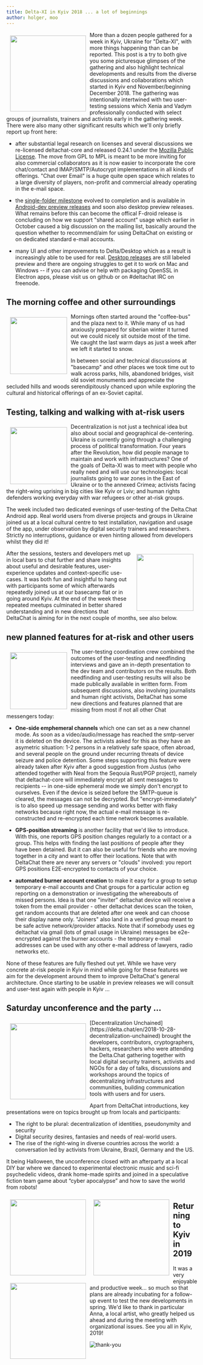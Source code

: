 ```yaml
---
title: Delta-XI in Kyiv 2018 ... a lot of beginnings 
author: holger, moo
---
```


<img src="../assets/blog/xi-graffity.jpg" width="200" style="float: left; margin: 10px" /> 
More than a dozen people gathered for a week in Kyiv, Ukraine 
for "Delta-XI", with more things happening than can be reported. 
This post is a try to both give you some picturesque glimpses of the
gathering and also highlight technical developments and results from the
diverse discussions and collaborations which started in Kyiv end
November/beginning December 2018.  The gathering was intentionally
intertwined with two user-testing sessions which Xenia and
Vadym professionally conducted with select groups of journalists,
trainers and activists early in the gathering week.  There were
also many other significant results which we'll only briefly
report up front here: 

- after substantial legal research on licenses and several discussions
  we re-licensed deltachat-core and released 0.24.1 under the 
  [Mozilla Public License](https://github.com/deltachat/deltachat-core/blob/master/LICENSE). 
  The move from GPL to MPL is meant to be more inviting for also commercial
  collaborators as it is now easier to incorporate the core chat/contact and 
  IMAP/SMTP/Autocrypt implementations in all kinds of offerings. 
  "Chat over Email" is a huge quite open space which relates to
  a large diversity of players, non-profit and commercial already
  operating in the e-mail space. 

- the [single-folder
  milestone](https://github.com/deltachat/deltachat-core/milestone/2?closed=1)
  evolved to completion and is available in
  [Android-dev preview releases](https://github.com/deltachat/deltachat-android-ii/releases)
  and soon also desktop preview releases.  What remains before this can become
  the offical F-droid release is concluding on how we support "shared account" 
  usage which earlier in October caused a big discussion on the mailing list,
  basically around the question whether to recommend/aim for using DeltaChat
  on existing or on dedicated standard e-mail accounts.

- many UI and other improvements to Delta/Desktop which as a result
  is increasingly able to be used for real.  [Desktop releases](https://github.com/deltachat/deltachat-desktop/releases) are still labeled preview and there are ongoing struggles to get
  it to work on Mac and Windows -- if you can advise or help 
  with packaging OpenSSL in Electron apps, please visit us on github
  or on #deltachat IRC on freenode.


The morning coffee and other surroundings
-----------------------------------------

<img src="../assets/blog/xi-bjoern1.jpg" width="150" style="float: left; margin: 10px" /> 

Mornings often started around the "coffee-bus" and the plaza next
to it. While many of us had anxiously prepared for siberian winter it
turned out we could nicely sit outside most of the time.
We caught the last warm days as just a week after we left 
it started to snow. 

In between social and technical discussions at "basecamp" and other
places we took time out to walk across parks, hills, abandoned bridges, 
visit old soviet monuments and appreciate the secluded hills and woods 
serendipitously chanced upon while exploring the cultural and historical 
offerings of an ex-Soviet capital.


Testing, talking and walking with at-risk users 
-----------------------------------------------

<img src="../assets/blog/xi-biggraffityi.jpg" width="150" style="float: left; margin: 10px" /> 
Decentralization is not just a technical idea but also about social
and geographical de-centering. Ukraine is currently going through a
challenging process of political transformation. Four years after the
Revolution, how did people manage to maintain and work with infrastructures?
One of the goals of Delta-XI was to meet with people who really need and will 
use our technologies: local journalists going to war zones in the East of
Ukraine or to the annexed Crimea; activists facing the right-wing
uprising in big cities like Kyiv or Lviv; and human rights defenders
working everyday with war refugees or other at-risk groups.

The week included two dedicated evenings of user-testing of the
Delta.Chat Android app. Real world users from diverse projects and
groups in Ukraine joined us at a local cultural centre to test
installation, navigation and usage of the app, under observation by
digital security trainers and researchers. Strictly no interruptions,
guidance or even hinting allowed from developers whilst they did it!

<img src="../assets/blog/xi-delta-bar.jpg" width="150" style="float: right; margin: 10px" /> 
After the sessions, testers and developers met up in local bars to
chat further and share insights about useful and desirable features,
user-experience updates and context-specific use-cases. It was both fun
and insightful to hang out with participants some of which afterwards
repeatedly joined us at our basecamp flat or in going around Kyiv.  At
the end of the week these repeated meetups culminated in better shared
understanding and in new directions that DeltaChat is aiming for in the
next couple of months, see also below.


new planned features for at-risk and other users
------------------------------------------------

<img src="../assets/blog/xi-activist.jpg" width="150" style="float: left; margin: 10px" /> 
The user-testing coordination crew combined the outcomes of the
user-testing and needfinding interviews and gave an in-depth
presentation to the dev team and contributors on the results. Both
needfinding and user-testing results will also be made publically
available in written form.  From subsequent discussions, also involving
journalists and human right activists, DeltaChat has some new directions
and features planned that are missing from most if not all other Chat
messengers today: 

- **One-side emphemeral channels** which one can set as a new channel
  mode.  As soon as a video/audio/message has reached the smtp-server it is
  deleted on the device.  The activists asked for this as they have an
  asymetric situation: 1-2 persons in a relatively safe space, often
  abroad, and several people on the ground under recurring threats of
  device seizure and police detention.  Some steps supporting this feature
  were already taken after Kyiv after a good suggestion from Justus 
  (who attended together with Neal from the Seqouia Rust/PGP project),
  namely that deltachat-core will immediately encrypt all sent messages 
  to recipients -- in one-side ephemeral mode we simply don't encrypt
  to ourselves.  Even if the device is seized before the SMTP-queue
  is cleared, the messages can not be decrypted. But "encrypt-immediately"
  is to also speed up message sending and works better with flaky networks
  because right now, the actual e-mail message is re-constructed and re-encrypted
  each time network becomes available.

- **GPS-position streaming** is another facility that we'd like to introduce.
  With this, one reports GPS position changes regularly to a contact
  or a group.  This helps with finding the last positions of people
  after they have been detained. But it can also be useful for
  friends who are moving together in a city and want to offer
  their locations. Note that with DeltaChat there are never any
  servers or "clouds" involved: you report GPS positions E2E-encrypted
  to contacts of your choice. 

- **automated burner account creation** to make it easy for a group
  to setup temporary e-mail accounts and Chat groups for a particular
  action eg reporting on a demonstration or investigating the whereabouts
  of missed persons.  Idea is that one "inviter" deltachat device 
  will receive a token from the email provider - other deltachat devices 
  scan the token, get random accounts that are deleted after one week and can
  choose their display name only.  "Joiners" also land in a
  verified group meant to be safe active network/provider attacks. 
  Note that if somebody uses eg deltachat via gmail (lots of gmail usage in Ukraine) 
  messages be e2e-encrypted against the burner accounts - the temporary
  e-mail addresses can be used with any other e-mail address of lawyers,
  radio networks etc. 

None of these features are fully fleshed out yet. While we have
very concrete at-risk people in Kyiv in mind while going for these features
we aim for the development around them to improve DeltaChat's general 
architecture. Once starting to be usable in preview releases we will 
consult and user-test again with people in Kyiv ... 


Saturday unconference and the party ...
--------------------------------------------------

<img src="../assets/blog/xi-unconf.jpg" width="200" style="float: left; margin: 10px" /> 
[Decentralization Unchained](https://delta.chat/en/2018-10-28-decentralization-unchained)
brought the developers, contributors, cryptographers, hackers, researchers who were 
attending the Delta.Chat gathering together with local digital security trainers,
activists and NGOs for a day of talks, discussions and workshops
around the topics of decentralizing infrastructures and communities,
building communication tools with users and for users.

Apart from DeltaChat introductions, key presentations were 
on topics brought up from locals and participants:

- The right to be plural: decentralization of identities, pseudonymity and security 
- Digital security desires, fantasies and needs of real-world users. 
- The rise of the right-wing in diverse countries across the world: 
  a conversation led by activists from Ukraine, Brazil, Germany and the US.

It being Halloween, the unconference closed with an afterparty at a
local DIY bar where we danced to experimental electronic music and
sci-fi psychedelic videos, drank home-made spirits and joined in a
speculative fiction team game about “cyber apocalypse” and how to save
the world from robots!

<img src="../assets/blog/xi-party1.jpg" width="200" style="float: left; margin: 10px" /> 
<img src="../assets/blog/xi-party2.jpg" width="200" style="float: left; margin: 10px" /> 
<img src="../assets/blog/xi-dj.jpg" width="200" style="float: left; margin: 10px" /> 



Returning to Kyiv in 2019
-------------------------

It was a very enjoyable and productive week… so much so that plans are
already incubating for a follow-up event to test the new developments in
spring. We'd like to thank in particular Anna, a local artist, who greatly
helped us ahead and during the meeting with organizational issues. 
See you all in Kyiv, 2019!


![thank-you](../assets/blog/xi-thankyou.jpg)
